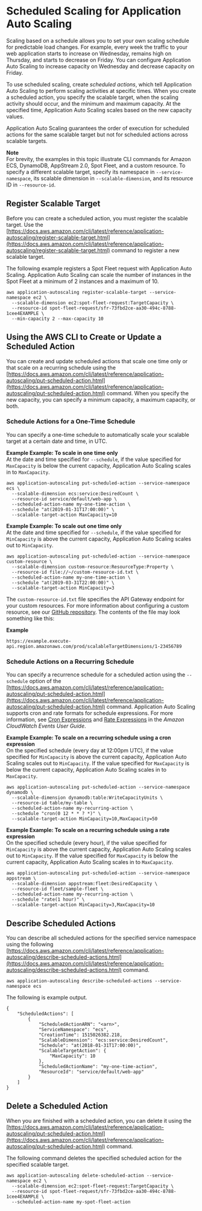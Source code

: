 # Scheduled Scaling for Application Auto Scaling<a name="application-auto-scaling-scheduled-scaling"></a>

Scaling based on a schedule allows you to set your own scaling schedule for predictable load changes\. For example, every week the traffic to your web application starts to increase on Wednesday, remains high on Thursday, and starts to decrease on Friday\. You can configure Application Auto Scaling to increase capacity on Wednesday and decrease capacity on Friday\.

To use scheduled scaling, create *scheduled actions*, which tell Application Auto Scaling to perform scaling activities at specific times\. When you create a scheduled action, you specify the scalable target, when the scaling activity should occur, and the minimum and maximum capacity\. At the specified time, Application Auto Scaling scales based on the new capacity values\.

Application Auto Scaling guarantees the order of execution for scheduled actions for the same scalable target but not for scheduled actions across scalable targets\.

**Note**  
For brevity, the examples in this topic illustrate CLI commands for Amazon ECS, DynamoDB, AppStream 2\.0, Spot Fleet, and a custom resource\. To specify a different scalable target, specify its namespace in `--service-namespace`, its scalable dimension in `--scalable-dimension`, and its resource ID in `--resource-id`\. 

## Register Scalable Target<a name="scheduled-scaling-register-scalable-target"></a>

Before you can create a scheduled action, you must register the scalable target\. Use the [https://docs.aws.amazon.com/cli/latest/reference/application-autoscaling/register-scalable-target.html](https://docs.aws.amazon.com/cli/latest/reference/application-autoscaling/register-scalable-target.html) command to register a new scalable target\. 

The following example registers a Spot Fleet request with Application Auto Scaling\. Application Auto Scaling can scale the number of instances in the Spot Fleet at a minimum of 2 instances and a maximum of 10\. 

```
aws application-autoscaling register-scalable-target --service-namespace ec2 \
  --scalable-dimension ec2:spot-fleet-request:TargetCapacity \
  --resource-id spot-fleet-request/sfr-73fbd2ce-aa30-494c-8788-1cee4EXAMPLE \
  --min-capacity 2 --max-capacity 10
```

## Using the AWS CLI to Create or Update a Scheduled Action<a name="create-scheduled-action"></a>

You can create and update scheduled actions that scale one time only or that scale on a recurring schedule using the [https://docs.aws.amazon.com/cli/latest/reference/application-autoscaling/put-scheduled-action.html](https://docs.aws.amazon.com/cli/latest/reference/application-autoscaling/put-scheduled-action.html) command\. When you specify the new capacity, you can specify a minimum capacity, a maximum capacity, or both\. 

### Schedule Actions for a One\-Time Schedule<a name="one-time-schedule"></a>

You can specify a one\-time schedule to automatically scale your scalable target at a certain date and time, in UTC\. 

**Example Example: To scale in one time only**  
At the date and time specified for `--schedule`, if the value specified for `MaxCapacity` is below the current capacity, Application Auto Scaling scales in to `MaxCapacity`\.  

```
aws application-autoscaling put-scheduled-action --service-namespace ecs \
  --scalable-dimension ecs:service:DesiredCount \
  --resource-id service/default/web-app \
  --scheduled-action-name my-one-time-action \
  --schedule "at(2019-01-31T17:00:00)" \
  --scalable-target-action MaxCapacity=10
```

**Example Example: To scale out one time only**  
At the date and time specified for `--schedule`, if the value specified for `MinCapacity` is above the current capacity, Application Auto Scaling scales out to `MinCapacity`\.  

```
aws application-autoscaling put-scheduled-action --service-namespace custom-resource \
  --scalable-dimension custom-resource:ResourceType:Property \
  --resource-id file://~/custom-resource-id.txt \
  --scheduled-action-name my-one-time-action \
  --schedule "at(2019-03-31T22:00:00)" \
  --scalable-target-action MinCapacity=3
```

The `custom-resource-id.txt` file specifies the API Gateway endpoint for your custom resources\. For more information about configuring a custom resource, see our [GitHub repository](https://github.com/aws/aws-auto-scaling-custom-resource)\. The contents of the file may look something like this:

**Example**  

```
https://example.execute-api.region.amazonaws.com/prod/scalableTargetDimensions/1-23456789
```

### Schedule Actions on a Recurring Schedule<a name="recurrence-schedule"></a>

You can specify a recurrence schedule for a scheduled action using the `--schedule` option of the [https://docs.aws.amazon.com/cli/latest/reference/application-autoscaling/put-scheduled-action.html](https://docs.aws.amazon.com/cli/latest/reference/application-autoscaling/put-scheduled-action.html) command\. Application Auto Scaling supports cron and rate formats for schedule expressions\. For more information, see [Cron Expressions](https://docs.aws.amazon.com/AmazonCloudWatch/latest/events/ScheduledEvents.html#CronExpressions) and [Rate Expressions](https://docs.aws.amazon.com/AmazonCloudWatch/latest/events/ScheduledEvents.html#RateExpressions) in the *Amazon CloudWatch Events User Guide*\.

**Example Example: To scale on a recurring schedule using a cron expression**  
On the specified schedule \(every day at 12:00pm UTC\), if the value specified for `MinCapacity` is above the current capacity, Application Auto Scaling scales out to `MinCapacity`\. If the value specified for `MaxCapacity` is below the current capacity, Application Auto Scaling scales in to `MaxCapacity`\.  

```
aws application-autoscaling put-scheduled-action --service-namespace dynamodb \
  --scalable-dimension dynamodb:table:WriteCapacityUnits \
  --resource-id table/my-table \
  --scheduled-action-name my-recurring-action \
  --schedule "cron(0 12 * * ? *)" \
  --scalable-target-action MinCapacity=10,MaxCapacity=50
```

**Example Example: To scale on a recurring schedule using a rate expression**  
On the specified schedule \(every hour\), if the value specified for `MinCapacity` is above the current capacity, Application Auto Scaling scales out to `MinCapacity`\. If the value specified for `MaxCapacity` is below the current capacity, Application Auto Scaling scales in to `MaxCapacity`\.   

```
aws application-autoscaling put-scheduled-action --service-namespace appstream \
  --scalable-dimension appstream:fleet:DesiredCapacity \
  --resource-id fleet/sample-fleet \
  --scheduled-action-name my-recurring-action \
  --schedule "rate(1 hour)" \
  --scalable-target-action MinCapacity=3,MaxCapacity=10
```

## Describe Scheduled Actions<a name="describe-scheduled-actions"></a>

You can describe all scheduled actions for the specified service namespace using the following [https://docs.aws.amazon.com/cli/latest/reference/application-autoscaling/describe-scheduled-actions.html](https://docs.aws.amazon.com/cli/latest/reference/application-autoscaling/describe-scheduled-actions.html) command\.

```
aws application-autoscaling describe-scheduled-actions --service-namespace ecs
```

The following is example output\.

```
{
    "ScheduledActions": [
        {
            "ScheduledActionARN": "<arn>",
            "ServiceNamespace": "ecs",
            "CreationTime": 1515026382.218,
            "ScalableDimension": "ecs:service:DesiredCount",
            "Schedule": "at(2018-01-31T17:00:00)",
            "ScalableTargetAction": {
                "MaxCapacity": 10
            },
            "ScheduledActionName": "my-one-time-action",
            "ResourceId": "service/default/web-app"
        }
    ]
}
```

## Delete a Scheduled Action<a name="delete-scheduled-action"></a>

When you are finished with a scheduled action, you can delete it using the [https://docs.aws.amazon.com/cli/latest/reference/application-autoscaling/put-scheduled-action.html](https://docs.aws.amazon.com/cli/latest/reference/application-autoscaling/put-scheduled-action.html) command\.

The following command deletes the specified scheduled action for the specified scalable target\.

```
aws application-autoscaling delete-scheduled-action --service-namespace ec2 \
  --scalable-dimension ec2:spot-fleet-request:TargetCapacity \
  --resource-id spot-fleet-request/sfr-73fbd2ce-aa30-494c-8788-1cee4EXAMPLE \
  --scheduled-action-name my-spot-fleet-action
```
